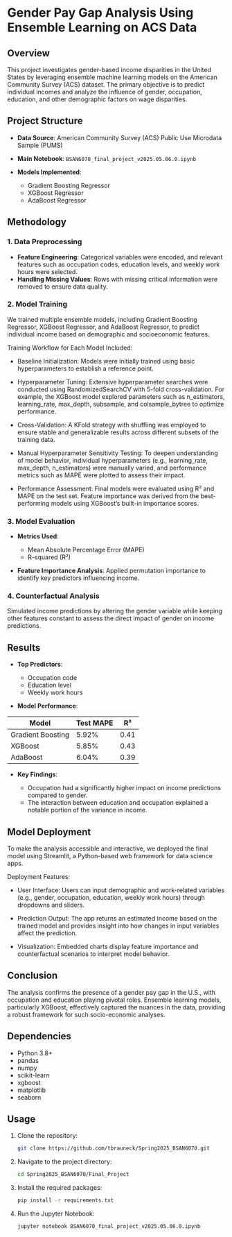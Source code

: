 
# Gender Pay Gap Analysis Using Ensemble Learning on ACS Data

## Overview

This project investigates gender-based income disparities in the United States by leveraging ensemble machine learning models on the American Community Survey (ACS) dataset. The primary objective is to predict individual incomes and analyze the influence of gender, occupation, education, and other demographic factors on wage disparities.

## Project Structure

* **Data Source**: American Community Survey (ACS) Public Use Microdata Sample (PUMS)
* **Main Notebook**: `BSAN6070_final_project_v2025.05.06.0.ipynb`
* **Models Implemented**:

  * Gradient Boosting Regressor
  * XGBoost Regressor
  * AdaBoost Regressor

## Methodology

### 1. Data Preprocessing

* **Feature Engineering**: Categorical variables were encoded, and relevant features such as occupation codes, education levels, and weekly work hours were selected.
* **Handling Missing Values**: Rows with missing critical information were removed to ensure data quality.


### 2. Model Training
We trained multiple ensemble models, including Gradient Boosting Regressor, XGBoost Regressor, and AdaBoost Regressor, to predict individual income based on demographic and socioeconomic features.

Training Workflow for Each Model Included:

* Baseline Initialization: Models were initially trained using basic hyperparameters to establish a reference point.

* Hyperparameter Tuning: Extensive hyperparameter searches were conducted using RandomizedSearchCV with 5-fold cross-validation. For example, the XGBoost model explored parameters such as n_estimators, learning_rate, max_depth, subsample, and colsample_bytree to optimize performance.

* Cross-Validation: A KFold strategy with shuffling was employed to ensure stable and generalizable results across different subsets of the training data.

* Manual Hyperparameter Sensitivity Testing: To deepen understanding of model behavior, individual hyperparameters (e.g., learning_rate, max_depth, n_estimators) were manually varied, and performance metrics such as MAPE were plotted to assess their impact.

* Performance Assessment: Final models were evaluated using R² and MAPE on the test set. Feature importance was derived from the best-performing models using XGBoost’s built-in importance scores.
### 3. Model Evaluation

* **Metrics Used**:

  * Mean Absolute Percentage Error (MAPE)
  * R-squared (R²)
* **Feature Importance Analysis**: Applied permutation importance to identify key predictors influencing income.

### 4. Counterfactual Analysis

Simulated income predictions by altering the gender variable while keeping other features constant to assess the direct impact of gender on income predictions.

## Results

* **Top Predictors**:

  * Occupation code
  * Education level
  * Weekly work hours
* **Model Performance**:

| Model             | Test MAPE | R²   |
| ----------------- | --------- | ---- |
| Gradient Boosting | 5.92%     | 0.41 |
| XGBoost           | 5.85%     | 0.43 |
| AdaBoost          | 6.04%     | 0.39 |

* **Key Findings**:

  * Occupation had a significantly higher impact on income predictions compared to gender.
  * The interaction between education and occupation explained a notable portion of the variance in income.

## Model Deployment
To make the analysis accessible and interactive, we deployed the final model using Streamlit, a Python-based web framework for data science apps.

Deployment Features:

* User Interface: Users can input demographic and work-related variables (e.g., gender, occupation, education, weekly work hours) through dropdowns and sliders.

* Prediction Output: The app returns an estimated income based on the trained model and provides insight into how changes in input variables affect the prediction.

* Visualization: Embedded charts display feature importance and counterfactual scenarios to interpret model behavior.



## Conclusion

The analysis confirms the presence of a gender pay gap in the U.S., with occupation and education playing pivotal roles. Ensemble learning models, particularly XGBoost, effectively captured the nuances in the data, providing a robust framework for such socio-economic analyses.

## Dependencies

* Python 3.8+
* pandas
* numpy
* scikit-learn
* xgboost
* matplotlib
* seaborn

## Usage

1. Clone the repository:

   ```bash
   git clone https://github.com/tbrauneck/Spring2025_BSAN6070.git
   ```

2. Navigate to the project directory:

   ```bash
   cd Spring2025_BSAN6070/Final_Project
   ```

3. Install the required packages:

   ```bash
   pip install -r requirements.txt
   ```

4. Run the Jupyter Notebook:

   ```bash
   jupyter notebook BSAN6070_final_project_v2025.05.06.0.ipynb
   ```

